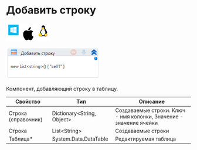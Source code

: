 # Добавить строку

![](<../../../../.gitbook/assets/image (100) (1) (268).png>)

![](<../../../../.gitbook/assets/image (345).png>)

Компонент, добавляющий строку в таблицу.

| Свойство            | Тип                         | Описание                                                           |
| ------------------- | --------------------------- | ------------------------------------------------------------------ |
| Строка (справочник) | Dictionary\<String, Object> | Создаваемые строки. Ключ - имя колонки, Значение - значение ячейки |
| Строка              | List\<String>               | Создаваемые строки                                                 |
| Таблица\*           | System.Data.DataTable       | Редактируемая таблица                                              |
